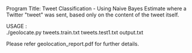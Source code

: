 Program Title: 
Tweet Classification - Using Naive Bayes Estimate where a Twitter "tweet" was sent, based only on the content of the tweet itself.

USAGE :  
./geolocate.py tweets.train.txt tweets.test1.txt output.txt

Please refer geolocation_report.pdf for further details.
